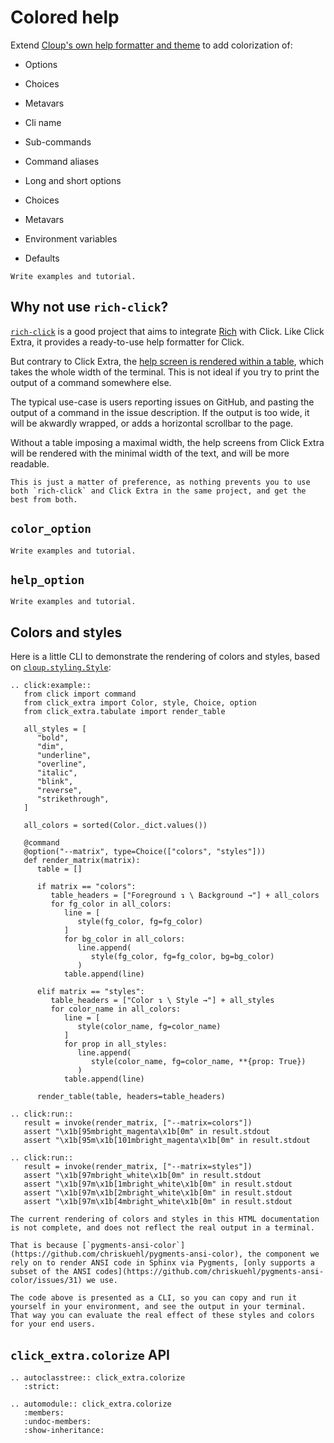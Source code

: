 # Colored help

Extend
[Cloup's own help formatter and theme](https://cloup.readthedocs.io/en/stable/pages/formatting.html#help-formatting-and-themes)
to add colorization of:

- Options
- Choices
- Metavars

- Cli name
- Sub-commands
- Command aliases
- Long and short options
- Choices
- Metavars
- Environment variables
- Defaults

```{todo}
Write examples and tutorial.
```

## Why not use `rich-click`?

[`rich-click`](https://github.com/ewels/rich-click) is a good project that aims to integrate [Rich](https://github.com/Textualize/rich) with Click. Like Click Extra, it provides a ready-to-use help formatter for Click.

But contrary to Click Extra, the [help screen is rendered within a table](https://github.com/ewels/rich-click#styling), which takes the whole width of the terminal. This is not ideal if you try to print the output of a command somewhere else.

The typical use-case is users reporting issues on GitHub, and pasting the output of a command in the issue description. If the output is too wide, it will be akwardly wrapped, or adds a horizontal scrollbar to the page.

Without a table imposing a maximal width, the help screens from Click Extra will be rendered with the minimal width of the text, and will be more readable.

```{hint}
This is just a matter of preference, as nothing prevents you to use both `rich-click` and Click Extra in the same project, and get the best from both.
```

## `color_option`

```{todo}
Write examples and tutorial.
```

## `help_option`

```{todo}
Write examples and tutorial.
```

## Colors and styles

Here is a little CLI to demonstrate the rendering of colors and styles, based on [`cloup.styling.Style`](https://cloup.readthedocs.io/en/stable/autoapi/cloup/styling/index.html#cloup.styling.Style):

```{eval-rst}
.. click:example::
   from click import command
   from click_extra import Color, style, Choice, option
   from click_extra.tabulate import render_table

   all_styles = [
      "bold",
      "dim",
      "underline",
      "overline",
      "italic",
      "blink",
      "reverse",
      "strikethrough",
   ]

   all_colors = sorted(Color._dict.values())

   @command
   @option("--matrix", type=Choice(["colors", "styles"]))
   def render_matrix(matrix):
      table = []

      if matrix == "colors":
         table_headers = ["Foreground ↴ \ Background →"] + all_colors
         for fg_color in all_colors:
            line = [
               style(fg_color, fg=fg_color)
            ]
            for bg_color in all_colors:
               line.append(
                  style(fg_color, fg=fg_color, bg=bg_color)
               )
            table.append(line)

      elif matrix == "styles":
         table_headers = ["Color ↴ \ Style →"] + all_styles
         for color_name in all_colors:
            line = [
               style(color_name, fg=color_name)
            ]
            for prop in all_styles:
               line.append(
                  style(color_name, fg=color_name, **{prop: True})
               )
            table.append(line)

      render_table(table, headers=table_headers)

.. click:run::
   result = invoke(render_matrix, ["--matrix=colors"])
   assert "\x1b[95mbright_magenta\x1b[0m" in result.stdout
   assert "\x1b[95m\x1b[101mbright_magenta\x1b[0m" in result.stdout

.. click:run::
   result = invoke(render_matrix, ["--matrix=styles"])
   assert "\x1b[97mbright_white\x1b[0m" in result.stdout
   assert "\x1b[97m\x1b[1mbright_white\x1b[0m" in result.stdout
   assert "\x1b[97m\x1b[2mbright_white\x1b[0m" in result.stdout
   assert "\x1b[97m\x1b[4mbright_white\x1b[0m" in result.stdout
```

```{caution}
The current rendering of colors and styles in this HTML documentation is not complete, and does not reflect the real output in a terminal.

That is because [`pygments-ansi-color`](https://github.com/chriskuehl/pygments-ansi-color), the component we rely on to render ANSI code in Sphinx via Pygments, [only supports a subset of the ANSI codes](https://github.com/chriskuehl/pygments-ansi-color/issues/31) we use.
```

```{tip}
The code above is presented as a CLI, so you can copy and run it yourself in your environment, and see the output in your terminal. That way you can evaluate the real effect of these styles and colors for your end users.
```

## `click_extra.colorize` API

```{eval-rst}
.. autoclasstree:: click_extra.colorize
   :strict:
```

```{eval-rst}
.. automodule:: click_extra.colorize
   :members:
   :undoc-members:
   :show-inheritance:
```
